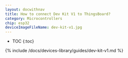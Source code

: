 ```yaml
---
layout: docwithnav
title: How to connect Dev Kit V1 to ThingsBoard?
category: Microcontrollers
chip: esp32
deviceImageFileName: dev-kit-v1.jpg
---
```


* TOC
{:toc}

{% include /docs/devices-library/guides/dev-kit-v1.md %}
